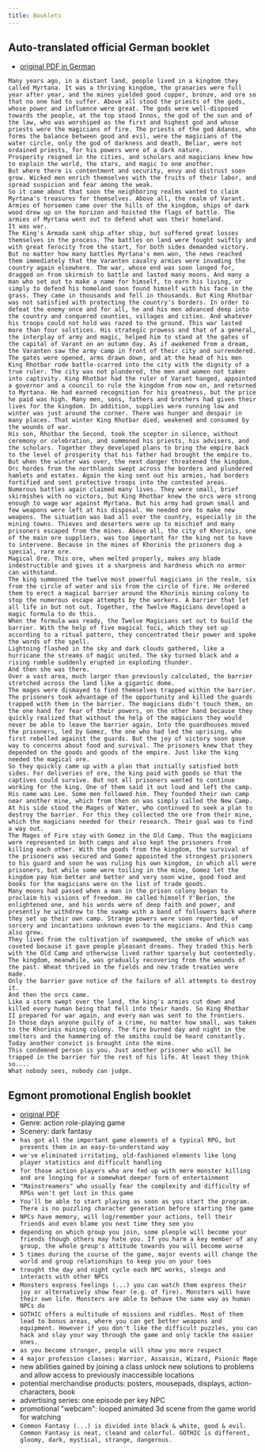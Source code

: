 ```yaml
---
title: Booklets
---
```


## Auto-translated official German booklet
- [original PDF in German](https://media.gothicarchive.org/documents/manuals/Handbuch.pdf)
```
Many years ago, in a distant land, people lived in a kingdom they called Myrtana. It was a thriving kingdom, the granaries were full year after year, and the mines yielded good copper, bronze, and ore so that no one had to suffer. Above all stood the priests of the gods, whose power and influence were great. The gods were well-disposed towards the people, at the top stood Innos, the god of the sun and of the law, who was worshiped as the first and highest god and whose priests were the magicians of fire. The priests of the god Adanos, who forms the balance between good and evil, were the magicians of the water circle, only the god of darkness and death, Beliar, were not ordained priests, for his powers were of a dark nature.
Prosperity reigned in the cities, and scholars and magicians knew how to explain the world, the stars, and magic to one another.
But where there is contentment and security, envy and distrust soon grow. Wicked men enrich themselves with the fruits of their labor, and spread suspicion and fear among the weak.
So it came about that soon the neighboring realms wanted to claim Myrtana's treasures for themselves. Above all, the realm of Varant.
Armies of horsemen came over the hills of the kingdom, ships of dark wood drew up on the horizon and hoisted the flags of battle. The armies of Myrtana went out to defend what was their homeland.
It was war.
The King's Armada sank ship after ship, but suffered great losses themselves in the process. The battles on land were fought swiftly and with great ferocity from the start, for both sides demanded victory. But no matter how many battles Myrtana's men won, the news reached them immediately that the Varanten cavalry armies were invading the country again elsewhere. The war, whose end was soon longed for, dragged on from skirmish to battle and lasted many moons. And many a man who set out to make a name for himself, to earn his living, or simply to defend his homeland soon found himself with his face in the grass. They came in thousands and fell in thousands. But King Rhotbar was not satisfied with protecting the country's borders. In order to defeat the enemy once and for all, he and his men advanced deep into the country and conquered counties, villages and cities. And whatever his troops could not hold was razed to the ground. This war lasted more than four solstices. His strategic prowess and that of a general, the interplay of army and magic, helped him to stand at the gates of the capital of Varant on an autumn day. As if awakened from a dream, the Varanten saw the army camp in front of their city and surrendered.
The gates were opened, arms drawn down, and at the head of his men King Rhotbar rode battle-scarred into the city with the dignity of a true ruler. The city was not plundered, the men and women not taken into captivity. King Rhotbar had the ruler of Varant hanged, appointed a governor and a council to rule the kingdom from now on, and returned to Myrtana. He had earned recognition for his greatness, but the price he paid was high. Many men, sons, fathers and brothers had given their lives for the kingdom. In addition, supplies were running low and winter was just around the corner. There was hunger and despair in many places. That winter King Rhotbar died, weakened and consumed by the wounds of war.
His son, Rhotbar the Second, took the scepter in silence, without ceremony or celebration, and summoned his priests, his advisers, and the scholars. Together they developed plans to bring the empire back to the level of prosperity that his father had brought the empire to.
But when the winter was over, the next danger threatened the kingdom. Orc hordes from the northlands swept across the borders and plundered hamlets and estates. Again the king sent out his armies, had borders fortified and sent protective troops into the contested areas. Numerous battles again claimed many lives. They were small, brief skirmishes with no victors, but King Rhotbar knew the orcs were strong enough to wage war against Myrtana. But his army had grown small and few weapons were left at his disposal. He needed ore to make new weapons. The situation was bad all over the country, especially in the mining towns. Thieves and deserters were up to mischief and many prisoners escaped from the mines. Above all, the city of Khorinis, one of the main ore suppliers, was too important for the king not to have to intervene. Because in the mines of Khorinis the prisoners dug a special, rare ore.
Magical Ore. This ore, when melted properly, makes any blade indestructible and gives it a sharpness and hardness which no armor can withstand.
The king summoned the twelve most powerful magicians in the realm, six from the circle of water and six from the circle of fire. He ordered them to erect a magical barrier around the Khorinis mining colony to stop the numerous escape attempts by the workers. A barrier that let all life in but not out. Together, the Twelve Magicians developed a magic formula to do this.
When the formula was ready, the Twelve Magicians set out to build the barrier. With the help of five magical foci, which they set up according to a ritual pattern, they concentrated their power and spoke the words of the spell.
Lightning flashed in the sky and dark clouds gathered, like a hurricane the streams of magic united. The sky turned black and a rising rumble suddenly erupted in exploding thunder.
And then she was there.
Over a vast area, much larger than previously calculated, the barrier stretched across the land like a gigantic dome.
The mages were dismayed to find themselves trapped within the barrier. The prisoners took advantage of the opportunity and killed the guards trapped with them in the barrier. The magicians didn't touch them, on the one hand for fear of their powers, on the other hand because they quickly realized that without the help of the magicians they would never be able to leave the barrier again. Into the guardhouses moved the prisoners, led by Gomez, the one who had led the uprising, who first rebelled against the guards. But the joy of victory soon gave way to concerns about food and survival. The prisoners knew that they depended on the goods and goods of the empire. Just like the king needed the magical ore.
So they quickly came up with a plan that initially satisfied both sides. For deliveries of ore, the king paid with goods so that the captives could survive. But not all prisoners wanted to continue working for the king. One of them said it out loud and left the camp. His name was Lee. Some men followed him. They founded their own camp near another mine, which from then on was simply called the New Camp. At his side stood the Mages of Water, who continued to seek a plan to destroy the barrier. For this they collected the ore from their mine, which the magicians needed for their research. Their goal was to find a way out.
The Mages of Fire stay with Gomez in the Old Camp. Thus the magicians were represented in both camps and also kept the prisoners from killing each other. With the goods from the kingdom, the survival of the prisoners was secured and Gomez appointed the strongest prisoners to his guard and soon he was ruling his own kingdom, in which all were prisoners, but while some were toiling in the mine, Gomez let the kingdom pay him better and better and very soon wine, good food and books for the magicians were on the list of trade goods.
Many moons had passed when a man in the prison colony began to proclaim his visions of freedom. He called himself Y'Berion, the enlightened one, and his words were of deep faith and power, and presently he withdrew to the swamp with a band of followers back where they set up their own camp. Strange powers were soon reported, of sorcery and incantations unknown even to the magicians. And this camp also grew.
They lived from the cultivation of swampweed, the smoke of which was coveted because it gave people pleasant dreams. They traded this herb with the Old Camp and otherwise lived rather sparsely but contentedly.
The kingdom, meanwhile, was gradually recovering from the wounds of the past. Wheat thrived in the fields and new trade treaties were made.
Only the barrier gave notice of the failure of all attempts to destroy it.
And then the orcs came.
Like a storm swept over the land, the king's armies cut down and killed every human being that fell into their hands. So King Rhotbar II prepared for war again, and every man was sent to the frontiers.
In those days anyone guilty of a crime, no matter how small, was taken to the Khorinis mining colony. The fire burned day and night in the smelters and the hammering of the smiths could be heard constantly.
Today another convict is brought into the mine.
This condemned person is you. Just another prisoner who will be trapped in the barrier for the rest of his life. At least they think so....
What nobody sees, nobody can judge.
```

## Egmont promotional English booklet
- [original PDF](https://media.gothicarchive.org/documents/press/Gothic_PromoBooklet.pdf)
- Genre: action role-playing game
- Scenery: dark fantasy
- `has got all the important game elements of a typical RPG, but presents them in an easy-to-understand way`
- `we've eliminated irritating, old-fashioned elements like long player statistics and difficult handling`
- `for those action players who are fed up with mere monster killing and are longing for a somewhat deeper form of entertainment`
- `"Mainstreamers" who usually fear the complexity and difficulty of RPGs won't get lost in this game`
- `You'll be able to start playing as soon as you start the program. There is no puzzling character generation before starting the game`
- `NPCs have memory, will log/remember your actions, tell their friends and even blame you next time they see you`
- `depending on which group you join, some pleople will become your friends though others may hate you. If you harm a key member of any group, the whole group's attitude towards you will become worse`
- `5 times during the course of the game, major events will change the world and group relationships to keep you on your toes`
- `trought the day and night cycle each NPC works, sleeps and interacts with other NPCs`
- `Monsters express feelings (...) you can watch them express their joy or alternatively show fear (e.g. of fire). Monsters will have their own life. Monsters are able to behave the same way as human NPCs do`
- `GOTHIC offers a multitude of missions and riddles. Most of them lead to bonus areas, where you can get better weapons and equipment. However if you don't like the difficult puzzles, you can hack and slay your way through the game and only tackle the easier ones.`
- `as you become stronger, people will show you more respect`
- `4 major profession classes: Warrior, Assassin, Wizard, Psionic Mage`
- new abilities gained by joining a class unlock new solutions to problems and allow access to previously inaccessible locations
- potential merchandise products: posters, mousepads, displays, action-characters, book
- advertising series: one episode per key NPC
- promotional "webcam": looped animated 3d scene from the game world for watching
- `Common Fantasy (...) is divided into black & white, good & evil. Common Fantasy is neat, cleand and colorful. GOTHIC is different, gloomy, dark, mystical, strange, dangerous.`
